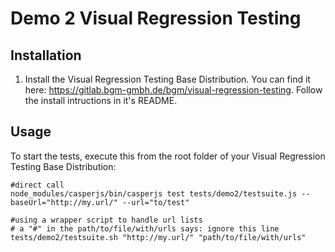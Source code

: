 # Demo 2 Visual Regression Testing

## Installation

1. Install the Visual Regression Testing Base Distribution. You can find it here: 
https://gitlab.bgm-gmbh.de/bgm/visual-regression-testing. Follow the install intructions in it's README.

## Usage

To start the tests, execute this from the root folder of your Visual Regression Testing Base Distribution:

```
#direct call
node_modules/casperjs/bin/casperjs test tests/demo2/testsuite.js --baseUrl="http://my.url/" --url="to/test"

#using a wrapper script to handle url lists
# a "#" in the path/to/file/with/urls says: ignore this line
tests/demo2/testsuite.sh "http://my.url/" "path/to/file/with/urls"
```